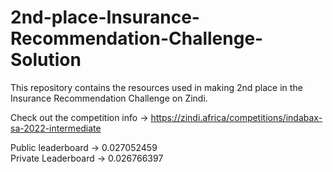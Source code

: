 # 2nd-place-Insurance-Recommendation-Challenge-Solution
This repository contains the resources used in making 2nd place in the Insurance Recommendation Challenge on Zindi.

Check out the competition info -> https://zindi.africa/competitions/indabax-sa-2022-intermediate

Public leaderboard -> 0.027052459 <br>
Private Leaderboard -> 0.026766397
